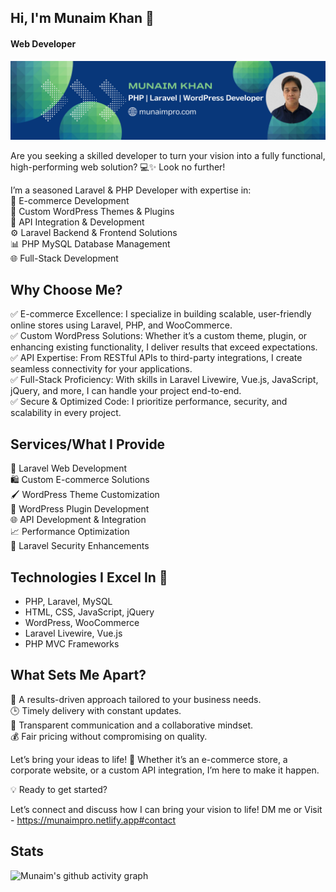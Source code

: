 ## Hi, I'm Munaim Khan 👋
#### Web Developer
[<img src='https://github.com/munaimpro/munaimpro/blob/main/MunaimPro_Linkedin_Banner.png?raw=true' alt='Munaim Khan'>](https://github.com/munaimpro/)

Are you seeking a skilled developer to turn your vision into a fully functional, high-performing web solution? 💻✨ Look no further!

I’m a seasoned Laravel & PHP Developer with expertise in: <br>
🚀 E-commerce Development <br>
🎨 Custom WordPress Themes & Plugins <br>
🔗 API Integration & Development <br>
⚙️ Laravel Backend & Frontend Solutions <br>
📊 PHP MySQL Database Management <br>
🌐 Full-Stack Development <br>

Why Choose Me?
---------------------
✅ E-commerce Excellence: I specialize in building scalable, user-friendly online stores using Laravel, PHP, and WooCommerce. <br>
✅ Custom WordPress Solutions: Whether it’s a custom theme, plugin, or enhancing existing functionality, I deliver results that exceed expectations. <br>
✅ API Expertise: From RESTful APIs to third-party integrations, I create seamless connectivity for your applications. <br>
✅ Full-Stack Proficiency: With skills in Laravel Livewire, Vue.js, JavaScript, jQuery, and more, I can handle your project end-to-end. <br>
✅ Secure & Optimized Code: I prioritize performance, security, and scalability in every project. <br>

Services/What I Provide
-----------------------------
🌟 Laravel Web Development <br>
🛍️ Custom E-commerce Solutions <br>
🖌️ WordPress Theme Customization <br>
🔧 WordPress Plugin Development <br>
🌐 API Development & Integration <br>
📈 Performance Optimization <br>
🔐 Laravel Security Enhancements <br>

Technologies I Excel In 🌟
-------------------------------
- PHP, Laravel, MySQL <br>
- HTML, CSS, JavaScript, jQuery <br>
- WordPress, WooCommerce <br>
- Laravel Livewire, Vue.js <br>
- PHP MVC Frameworks <br>

What Sets Me Apart?
-------------------------
🎯 A results-driven approach tailored to your business needs. <br>
🕒 Timely delivery with constant updates. <br>
🤝 Transparent communication and a collaborative mindset. <br>
💰 Fair pricing without compromising on quality. <br>

Let’s bring your ideas to life! 🚀 Whether it’s an e-commerce store, a corporate website, or a custom API integration, I’m here to make it happen.

💡 Ready to get started? 

Let’s connect and discuss how I can bring your vision to life! DM me or Visit - https://munaimpro.netlify.app#contact 

## Stats


![Munaim's github activity graph](https://github-readme-activity-graph.vercel.app/graph?username=munaimpro&bg_color=1A1B26&color=6DA0F4&line=6DA0F4&point=A8D1B6&area=true&hide_border=true)
